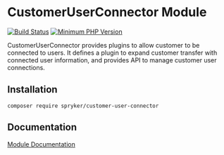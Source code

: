 # CustomerUserConnector Module
[![Build Status](https://travis-ci.org/spryker/customer-user-connector.svg)](https://travis-ci.org/spryker/customer-user-connector)
[![Minimum PHP Version](https://img.shields.io/badge/php-%3E%3D%207.2-8892BF.svg)](https://php.net/)

CustomerUserConnector provides plugins to allow customer to be connected to users. It defines a plugin to expand customer transfer with connected user information, and provides API to manage customer user connections.

## Installation

```
composer require spryker/customer-user-connector
```

## Documentation

[Module Documentation](https://academy.spryker.com/developing_with_spryker/module_guide/modules.html)
